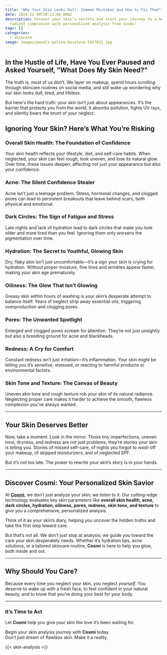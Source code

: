 ```yaml
---
title: "Why Your Skin Looks Dull: Common Mistakes and How to Fix Them"
date: 2024-12-09T20:11:00.000Z
description: Uncover your skin's secrets and start your journey to a healthier,
  radiant complexion with personalized analysis from Cosmi!
tags: []
categories:
  - skincare
image: images/pexels-polina-kovaleva-5927811.jpg
---
```

## In the Hustle of Life, Have You Ever Paused and Asked Yourself, "What Does My Skin Need?"

The truth is, most of us don’t. We layer on makeup, spend hours scrolling through skincare routines on social media, and still wake up wondering why our skin looks dull, tired, and lifeless.

But here's the hard truth: your skin isn’t just about appearances. It’s the barrier that protects you from the world. It absorbs pollution, fights UV rays, and silently bears the brunt of your neglect.

## Ignoring Your Skin? Here’s What You’re Risking  

### Overall Skin Health: The Foundation of Confidence  
Your skin health reflects your lifestyle, diet, and self-care habits. When neglected, your skin can feel rough, look uneven, and lose its natural glow. Over time, these issues deepen, affecting not just your appearance but also your confidence.

### Acne: The Silent Confidence Stealer  
Acne isn’t just a teenage problem. Stress, hormonal changes, and clogged pores can lead to persistent breakouts that leave behind scars, both physical and emotional. 

### Dark Circles: The Sign of Fatigue and Stress  
Late nights and lack of hydration lead to dark circles that make you look older and more tired than you feel. Ignoring them only worsens the pigmentation over time.

### Hydration: The Secret to Youthful, Glowing Skin  
Dry, flaky skin isn’t just uncomfortable—it’s a sign your skin is crying for hydration. Without proper moisture, fine lines and wrinkles appear faster, making your skin age prematurely.

### Oiliness: The Glow That Isn’t Glowing  
Greasy skin within hours of washing is your skin’s desperate attempt to balance itself. Years of neglect strip away essential oils, triggering overproduction and clogging pores. 

### Pores: The Unwanted Spotlight  
Enlarged and clogged pores scream for attention. They’re not just unsightly but also a breeding ground for acne and blackheads.

### Redness: A Cry for Comfort  
Constant redness isn’t just irritation—it’s inflammation. Your skin might be telling you it’s sensitive, stressed, or reacting to harmful products or environmental factors.

### Skin Tone and Texture: The Canvas of Beauty  
Uneven skin tone and rough texture rob your skin of its natural radiance. Neglecting proper care makes it harder to achieve the smooth, flawless complexion you’ve always wanted.

---

## Your Skin Deserves Better  

Now, take a moment. Look in the mirror. Those tiny imperfections, uneven tone, dryness, and redness are not just problems; they’re stories your skin is telling you. Stories of missed self-care, of nights you forgot to wash off your makeup, of skipped moisturizers, and of neglected SPF.

But it’s not too late. The power to rewrite your skin’s story is in your hands.

---

## Discover **Cosmi**: Your Personalized Skin Savior  

At **[Cosmi](https://www.cosmi.skin/)**, we don’t just analyze your skin; we *listen* to it. Our cutting-edge technology evaluates key skin parameters like **overall skin health, acne, dark circles, hydration, oiliness, pores, redness, skin tone, and texture** to give you a comprehensive, personalized analysis.  

Think of it as your skin’s diary, helping you uncover the hidden truths and take the first step toward care.

But that’s not all. We don’t just stop at analysis; we guide you toward the care your skin desperately needs. Whether it’s hydration tips, acne solutions, or a tailored skincare routine, **Cosmi** is here to help you glow, both inside and out.

---

## Why Should You Care?  

Because every time you neglect your skin, you neglect *yourself*. You deserve to wake up with a fresh face, to feel confident in your natural beauty, and to know that you’re doing your best for your body.

---

### It’s Time to Act  
Let **Cosmi** help you give your skin the love it’s been waiting for.  

Begin your skin analysis journey with **Cosmi** today.  
Don’t just dream of flawless skin. Make it a reality.

{{< skin-analysis >}}

